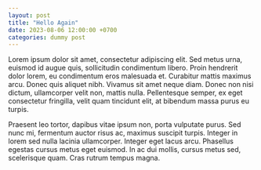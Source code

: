 ```yaml
---
layout: post
title: "Hello Again"
date: 2023-08-06 12:00:00 +0700
categories: dummy post
---
```


Lorem ipsum dolor sit amet, consectetur adipiscing elit. Sed metus urna, euismod id augue quis, sollicitudin condimentum libero. Proin hendrerit dolor lorem, eu condimentum eros malesuada et. Curabitur mattis maximus arcu. Donec quis aliquet nibh. Vivamus sit amet neque diam. Donec non nisi dictum, ullamcorper velit non, mattis nulla. Pellentesque semper, ex eget consectetur fringilla, velit quam tincidunt elit, at bibendum massa purus eu turpis.

Praesent leo tortor, dapibus vitae ipsum non, porta vulputate purus. Sed nunc mi, fermentum auctor risus ac, maximus suscipit turpis. Integer in lorem sed nulla lacinia ullamcorper. Integer eget lacus arcu. Phasellus egestas cursus metus eget euismod. In ac dui mollis, cursus metus sed, scelerisque quam. Cras rutrum tempus magna.
